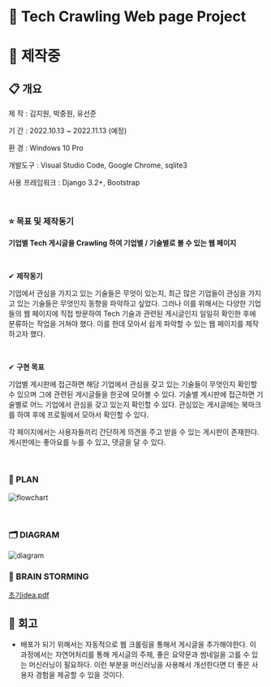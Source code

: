 # 🚩 Tech Crawling Web page Project

# 🚧 제작중

## 📋 개요

제     작 : 김지원, 박중원, 유선준

기     간 : 2022.10.13 ~ 2022.11.13 (예정)

환     경 : Windows 10 Pro

개발도구 : Visual Studio Code, Google Chrome, sqlite3

사용 프레임워크 : Django 3.2+, Bootstrap

<br>

### ⭐ 목표 및 제작동기

**기업별 Tech 게시글을 Crawling 하여 기업별 / 기술별로 볼 수 있는 웹 페이지**

<br>

✔ **제작동기**

기업에서 관심을 가지고 있는 기술들은 무엇이 있는지, 최근 많은 기업들이 관심을 가지고 있는 기술들은 무엇인지 동향을 파악하고 싶었다. 그러나 이를 위해서는 다양한 기업들의 웹 페이지에 직접 방문하여 Tech 기술과 관련된 게시글인지 일일히 확인한 후에 분류하는 작업을 거쳐야 했다. 이를 한데 모아서 쉽게 파악할 수 있는 웹 페이지를 제작하고자 했다.

<br>

✔ **구현 목표**

기업별 게시판에 접근하면 해당 기업에서 관심을 갖고 있는 기술들이 무엇인지 확인할 수 있으며 그에 관련된 게시글들을 한곳에 모아볼 수 있다. 기술별 게시판에 접근하면 기술별로 어느 기업에서 관심을 갖고 있는지 확인할 수 있다. 관심있는 게시글에는 북마크를 하여 후에 프로필에서 모아서 확인할 수 있다.

각 페이지에서는 사용자들끼리 간단하게 의견을 주고 받을 수 있는 게시판이 존재한다. 게시판에는 좋아요를 누를 수 있고, 댓글을 달 수 있다.

<br>

### 📆 PLAN

![flowchart](https://user-images.githubusercontent.com/109324634/198850716-de41a2fa-d506-48e0-b2df-06f1df84718c.PNG)

<br>

### 🗂 DIAGRAM

![diagram](https://user-images.githubusercontent.com/109324634/196742429-0e0fb16b-cb92-4207-b80b-9edaf005370d.png)



### 🧠 BRAIN STORMING

[초기idea.pdf](https://github.com/wonjw3638/wonjw3638/files/9822334/idea.pdf)









## 💬 회고

- 배포가 되기 위해서는 자동적으로 웹 크롤링을 통해서 게시글을 추가해야한다. 이 과정에서는 자연어처리를 통해 게시글의 주제, 좋은 요약문과 썸네일을 고를 수 있는 머신러닝이 필요하다.  이런 부분을 머신러닝을 사용해서 개선한다면 더 좋은 사용자 경험을 제공할 수 있을 것이다.

  

  